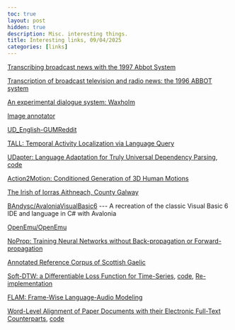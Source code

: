 ```yaml
---
toc: true
layout: post
hidden: true
description: Misc. interesting things.
title: Interesting links, 09/04/2025
categories: [links]
---
```


[Transcribing broadcast news with the 1997 Abbot System](https://ieeexplore.ieee.org/document/675415)

[Transcription of broadcast television and radio news: the 1996 ABBOT system](https://ieeexplore.ieee.org/document/596007)

[An experimental dialogue system: Waxholm](https://www.speech.kth.se/~rolf/MyKTHpapers_6/www.speech.kth.se/prod/publications/files/qpsr/1993/1993_34_2-3_015-020.pdf)

[Image annotator](https://www.robots.ox.ac.uk/~vgg/software/via/via_demo.html)

[UD_English-GUMReddit](https://github.com/UniversalDependencies/UD_English-GUMReddit)

[TALL: Temporal Activity Localization via Language Query](https://arxiv.org/abs/1705.02101)

[UDapter: Language Adaptation for Truly Universal Dependency Parsing](https://arxiv.org/abs/2004.14327),
[code](https://github.com/ahmetustun/udapter)

[Action2Motion: Conditioned Generation of 3D Human Motions](https://arxiv.org/abs/2007.15240)

[The Irish of Iorras Aithneach, County Galway](https://www.dias.ie/celt/celt-publications-2/celt-the-irish-of-iorras-aithneach-county-galway/)

[BAndysc/AvaloniaVisualBasic6](https://github.com/BAndysc/AvaloniaVisualBasic6) --- A recreation of the classic Visual Basic 6 IDE and language in C# with Avalonia

[OpenEmu/OpenEmu](https://github.com/OpenEmu/OpenEmu)

[NoProp: Training Neural Networks without Back-propagation or Forward-propagation](https://arxiv.org/abs/2503.24322)

[Annotated Reference Corpus of Scottish Gaelic](https://datashare.ed.ac.uk/handle/10283/2011)

[Soft-DTW: a Differentiable Loss Function for Time-Series](https://arxiv.org/abs/1703.01541),
[code](https://github.com/mblondel/soft-dtw),
[Re-implementation](https://github.com/keonlee9420/Soft-DTW-Loss)

[FLAM: Frame-Wise Language-Audio Modeling](https://arxiv.org/abs/2505.05335)

[Word-Level Alignment of Paper Documents with their Electronic Full-Text Counterparts](https://aclanthology.org/2021.bionlp-1.19/),
[code](https://github.com/nlpAThits/BioNLP2021)

